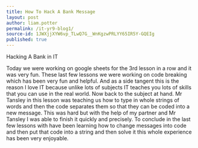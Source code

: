 ```yaml
---
title: How To Hack A Bank Message
layout: post
author: liam.potter
permalink: /it-yr9-blog1/
source-id: 1JWXjjXYW6vp_TLwQ7G__WnKgzwPRLYY65IR5Y-GQEIg
published: true
---
```

Hacking A Bank in IT

Today we were working on google sheets for the 3rd lesson in a row and it was very fun. These last few lessons we were working on code breaking which has been very fun and helpful. And as a side tangent this is the reason I love IT because unlike lots of subjects IT teaches you lots of skills that you can use in the real world. Now back to the subject at hand. Mr Tansley in this lesson was teaching us how to type in whole strings of words and then the code separates them so that they can be coded into a new message. This was hard but with the help of my partner and Mr Tansley I was able to finish it quickly and precisely. To conclude in the last few lessons with have been learning how to change messages into code and then put that code into a string and then solve it this whole experience has been very enjoyable.

